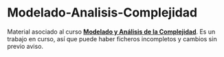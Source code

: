 # Modelado-Analisis-Complejidad

Material asociado al curso [__Modelado y Análisis de la Complejidad__](https://www.cs.us.es/~fsancho/?p=modelado-y-analisis-de-la-complejidad). Es un trabajo en curso, así que puede haber ficheros incompletos y cambios sin previo aviso.
